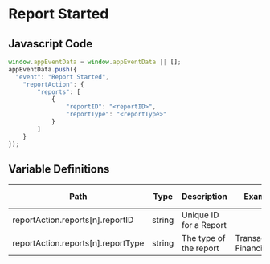 # Report Started

### 

## Javascript Code
```js
window.appEventData = window.appEventData || [];
appEventData.push({
  "event": "Report Started",
    "reportAction": {
        "reports": [
            {
                "reportID": "<reportID>",
                "reportType": "<reportType>"
            }
        ]
    }
});
```

## Variable Definitions

|Path|Type|Description|Example|Pattern|Min Length|Max Length|Minimum|Maximum|Multiple Of|
| --- | --- | --- | --- | --- | --- | --- | --- | --- | --- |
|reportAction.reports[n].reportID|string|Unique ID for a Report||||||||
|reportAction.reports[n].reportType|string|The type of the report|Transactions, Financial|||||||




